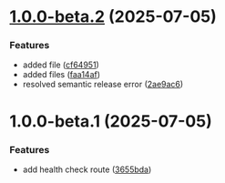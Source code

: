 # [1.0.0-beta.2](https://github.com/Aadinath16/deploy-to-gke/compare/v1.0.0-beta.1...v1.0.0-beta.2) (2025-07-05)


### Features

* added file ([cf64951](https://github.com/Aadinath16/deploy-to-gke/commit/cf64951670935d57aafdce5b14325c0dd4108364))
* added files ([faa14af](https://github.com/Aadinath16/deploy-to-gke/commit/faa14af9487b6e4c12dc4a20b55d451a13b4f452))
* resolved semantic release error ([2ae9ac6](https://github.com/Aadinath16/deploy-to-gke/commit/2ae9ac6ad2b44d78ed92b722a3d8e5ea92d622f2))

# 1.0.0-beta.1 (2025-07-05)


### Features

* add health check route ([3655bda](https://github.com/Aadinath16/deploy-to-gke/commit/3655bdaa39604a5c1c2b4d7ca9a947f021cfbff4))
